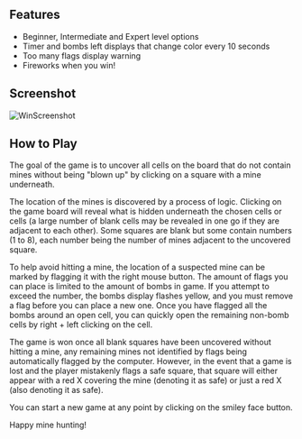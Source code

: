 ## Features

- Beginner, Intermediate and Expert level options
- Timer and bombs left displays that change color every 10 seconds
- Too many flags display warning
- Fireworks when you win!

## Screenshot

![WinScreenshot][2]

## How to Play

The goal of the game is to uncover all cells on the board that do not contain
mines without being "blown up" by clicking on a square with a mine underneath.

The location of the mines is discovered by a process of logic. Clicking on the
game board will reveal what is hidden underneath the chosen cells or cells
(a large number of blank cells may be revealed in one go if they are adjacent to
each other). Some squares are blank but some contain numbers (1 to 8), each
number being the number of mines adjacent to the uncovered square.

To help avoid hitting a mine, the location of a suspected mine can be marked by
flagging it with the right mouse button. The amount of flags you can place is
limited to the amount of bombs in game. If you attempt to exceed the number, the
bombs display flashes yellow, and you must remove a flag before you can place a
new one. Once you have flagged all the bombs around an open cell, you can
quickly open the remaining non-bomb cells by right + left clicking on the cell.

The game is won once all blank squares have been uncovered without hitting a
mine, any remaining mines not identified by flags being automatically flagged
by the computer. However, in the event that a game is lost and the player
mistakenly flags a safe square, that square will either
appear with a red X covering the mine (denoting it as safe)
or just a red X (also denoting it as safe).

You can start a new game at any point by clicking on the smiley face button.

Happy mine hunting!

[1]:https://en.wikipedia.org/wiki/Microsoft_Minesweeper
[2]:https://raw.githubusercontent.com/tziporaziegler/Minesweeper/master/screenshots/ExpWin256.png